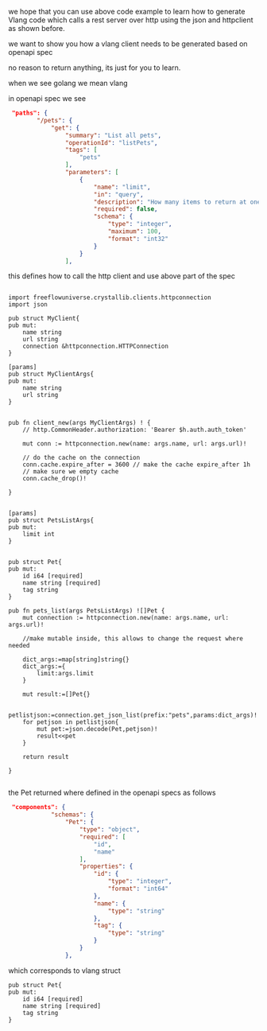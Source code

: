 


we hope that you can use above code example to learn how to generate Vlang code which calls a rest server over http using the json and httpclient as shown before.

we want to show you how a vlang client needs to be generated based on openapi spec

no reason to return anything, its just for you to learn. 


when we see golang we mean vlang

in openapi spec we see

```json
 "paths": {
        "/pets": {
            "get": {
                "summary": "List all pets",
                "operationId": "listPets",
                "tags": [
                    "pets"
                ],
                "parameters": [
                    {
                        "name": "limit",
                        "in": "query",
                        "description": "How many items to return at one time (max 100)",
                        "required": false,
                        "schema": {
                            "type": "integer",
                            "maximum": 100,
                            "format": "int32"
                        }
                    }
                ],
```

this defines how to call the http client and use above part of the spec

```golang

import freeflowuniverse.crystallib.clients.httpconnection
import json

pub struct MyClient{
pub mut:
	name string
	url string
	connection &httpconnection.HTTPConnection
}

[params]
pub struct MyClientArgs{
pub mut:
	name string
	url string
}


pub fn client_new(args MyClientArgs) ! {
	// http.CommonHeader.authorization: 'Bearer $h.auth.auth_token'

	mut conn := httpconnection.new(name: args.name, url: args.url)!
	
	// do the cache on the connection
	conn.cache.expire_after = 3600 // make the cache expire_after 1h
	// make sure we empty cache
	conn.cache_drop()!

}


[params]
pub struct PetsListArgs{
pub mut:
	limit int
}


pub struct Pet{
pub mut:
    id i64 [required]
    name string [required]
    tag string
}

pub fn pets_list(args PetsListArgs) ![]Pet {
	mut connection := httpconnection.new(name: args.name, url: args.url)!

	//make mutable inside, this allows to change the request where needed
	
	dict_args:=map[string]string{}
	dict_args:={
		limit:args.limit
	}

	mut result:=[]Pet{}

	petlistjson:=connection.get_json_list(prefix:"pets",params:dict_args)!
	for petjson in petlistjson{
		mut pet:=json.decode(Pet,petjson)!
		result<<pet
	}
	
	return result
	
}


```

the Pet returned where defined in the openapi specs as follows

```json
 "components": {
            "schemas": {
                "Pet": {
                    "type": "object",
                    "required": [
                        "id",
                        "name"
                    ],
                    "properties": {
                        "id": {
                            "type": "integer",
                            "format": "int64"
                        },
                        "name": {
                            "type": "string"
                        },
                        "tag": {
                            "type": "string"
                        }
                    }
                },
```

which corresponds to vlang struct

```golang
pub struct Pet{
pub mut:
    id i64 [required]
    name string [required]
    tag string
}

```
